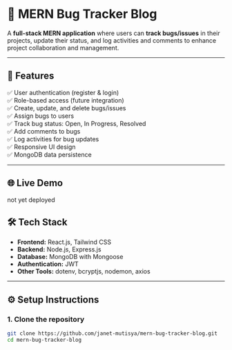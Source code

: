 # 🐞 MERN Bug Tracker Blog

A **full-stack MERN application** where users can **track bugs/issues** in their projects, update their status, and log activities and comments to enhance project collaboration and management.

---

## 🚀 Features

✅ User authentication (register & login)  
✅ Role-based access (future integration)  
✅ Create, update, and delete bugs/issues  
✅ Assign bugs to users  
✅ Track bug status: Open, In Progress, Resolved  
✅ Add comments to bugs  
✅ Log activities for bug updates  
✅ Responsive UI design  
✅ MongoDB data persistence

---

## 🌐 Live Demo
not yet deployed

## 🛠 Tech Stack

- **Frontend:** React.js, Tailwind CSS
- **Backend:** Node.js, Express.js
- **Database:** MongoDB with Mongoose
- **Authentication:** JWT
- **Other Tools:** dotenv, bcryptjs, nodemon, axios

---

## ⚙️ Setup Instructions

### 1. Clone the repository

```bash
git clone https://github.com/janet-mutisya/mern-bug-tracker-blog.git
cd mern-bug-tracker-blog

